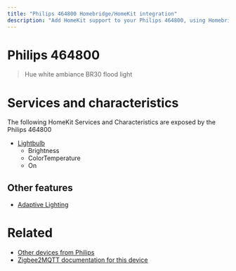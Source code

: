 ```yaml
---
title: "Philips 464800 Homebridge/HomeKit integration"
description: "Add HomeKit support to your Philips 464800, using Homebridge, Zigbee2MQTT and homebridge-z2m."
---
```

<!---
This file has been GENERATED using src/docgen/docgen.ts
DO NOT EDIT THIS FILE MANUALLY!
-->
# Philips 464800
> Hue white ambiance BR30 flood light


# Services and characteristics
The following HomeKit Services and Characteristics are exposed by
the Philips 464800

* [Lightbulb](../../light.md)
  * Brightness
  * ColorTemperature
  * On


## Other features
* [Adaptive Lighting](../../light.md)


# Related
* [Other devices from Philips](../index.md#philips)
* [Zigbee2MQTT documentation for this device](https://www.zigbee2mqtt.io/devices/464800.html)